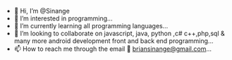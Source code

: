 - 👋 Hi, I’m @Sinange
- 👀 I’m interested in  programming...
- 🌱 I’m currently learning all programming languages...
- 💞️ I’m looking to collaborate on  javascript, java, python ,c# c++,php,sql & many  more android  development front and back end programming...
- 📫 How to reach me through  the email 📧 briansinange@gmail.com...

<!---
Sinange/Sinange is a ✨ special ✨ repository because its `README.md` (this file) appears on your GitHub profile.
You can click the Preview link to take a look at your changes.
--->
